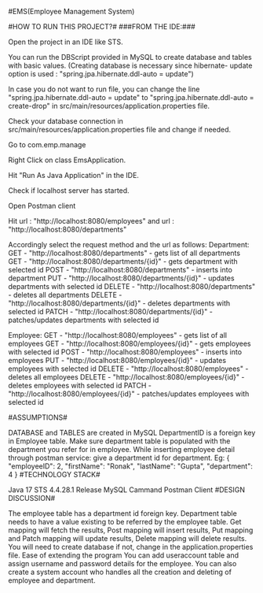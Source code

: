 #EMS(Employee Management System)

#HOW TO RUN THIS PROJECT?# ###FROM THE IDE:###

Open the project in an IDE like STS.

You can run the DBScript provided in MySQL to create database and tables with basic values. (Creating database is necessary since hibernate- update option is used : "spring.jpa.hibernate.ddl-auto = update")

In case you do not want to run file, you can change the line "spring.jpa.hibernate.ddl-auto = update" to "spring.jpa.hibernate.ddl-auto = create-drop" in src/main/resources/application.properties file.

Check your database connection in src/main/resources/application.properties file and change if needed.

Go to com.emp.manage

Right Click on class EmsApplication.

Hit "Run As Java Application" in the IDE.

Check if localhost server has started.

Open Postman client

Hit url : "http://localhost:8080/employees" and url : "http://localhost:8080/departments"

Accordingly select the request method and the url as follows: Department: GET - "http://localhost:8080/departments" - gets list of all departments GET - "http://localhost:8080/departments/{id}" - gets department with selected id POST - "http://localhost:8080/departments" - inserts into department PUT - "http://localhost:8080/departments/{id}" - updates departments with selected id DELETE - "http://localhost:8080/departments" - deletes all departments DELETE - "http://localhost:8080/departments/{id}" - deletes departments with selected id PATCH - "http://localhost:8080/departments/{id}" - patches/updates departments with selected id

Employee: GET - "http://localhost:8080/employees" - gets list of all employees GET - "http://localhost:8080/employees/{id}" - gets employees with selected id POST - "http://localhost:8080/employees" - inserts into employees PUT - "http://localhost:8080/employees/{id}" - updates employees with selected id DELETE - "http://localhost:8080/employees" - deletes all employees DELETE - "http://localhost:8080/employees/{id}" - deletes employees with selected id PATCH - "http://localhost:8080/employees/{id}" - patches/updates employees with selected id

#ASSUMPTIONS#

DATABASE and TABLES are created in MySQL
DepartmentID is a foreign key in Employee table.
Make sure department table is populated with the department you refer for in employee.
While inserting employee detail through postman service: give a department id for department. Eg: { "employeeID": 2, "firstName": "Ronak", "lastName": "Gupta", "department": 4 }
#TECHNOLOGY STACK#

Java 17
STS 4.4.28.1 Release
MySQL Cammand
Postman Client 
#DESIGN DISCUSSION#

The employee table has a department id foreign key.
Department table needs to have a value existing to be referred by the employee table.
Get mapping will fetch the results, Post mapping will insert results, Put mapping and Patch mapping will update results, Delete mapping will delete results.
You will need to create database if not, change in the application.properties file.
Ease of extending the program
You can add useraccount table and assign username and password details for the employee.
You can also create a system account who handles all the creation and deleting of employee and department.

